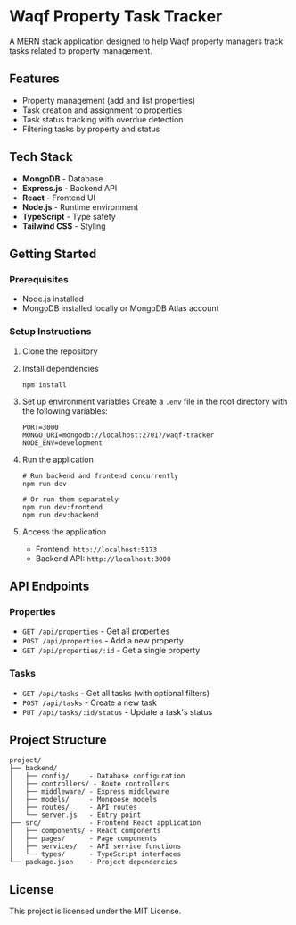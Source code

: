 # Waqf Property Task Tracker

A MERN stack application designed to help Waqf property managers track tasks related to property management.

## Features

- Property management (add and list properties)
- Task creation and assignment to properties
- Task status tracking with overdue detection
- Filtering tasks by property and status

## Tech Stack

- **MongoDB** - Database
- **Express.js** - Backend API
- **React** - Frontend UI
- **Node.js** - Runtime environment
- **TypeScript** - Type safety
- **Tailwind CSS** - Styling

## Getting Started

### Prerequisites

- Node.js installed
- MongoDB installed locally or MongoDB Atlas account

### Setup Instructions

1. Clone the repository

2. Install dependencies
   ```
   npm install
   ```

3. Set up environment variables
   Create a `.env` file in the root directory with the following variables:
   ```
   PORT=3000
   MONGO_URI=mongodb://localhost:27017/waqf-tracker
   NODE_ENV=development
   ```

4. Run the application
   ```
   # Run backend and frontend concurrently
   npm run dev
   
   # Or run them separately
   npm run dev:frontend
   npm run dev:backend
   ```

5. Access the application
   - Frontend: `http://localhost:5173`
   - Backend API: `http://localhost:3000`

## API Endpoints

### Properties
- `GET /api/properties` - Get all properties
- `POST /api/properties` - Add a new property
- `GET /api/properties/:id` - Get a single property

### Tasks
- `GET /api/tasks` - Get all tasks (with optional filters)
- `POST /api/tasks` - Create a new task
- `PUT /api/tasks/:id/status` - Update a task's status

## Project Structure

```
project/
├── backend/
│   ├── config/     - Database configuration
│   ├── controllers/ - Route controllers
│   ├── middleware/ - Express middleware
│   ├── models/     - Mongoose models
│   ├── routes/     - API routes
│   └── server.js   - Entry point
├── src/            - Frontend React application
│   ├── components/ - React components
│   ├── pages/      - Page components
│   ├── services/   - API service functions
│   └── types/      - TypeScript interfaces
└── package.json    - Project dependencies
```

## License

This project is licensed under the MIT License.